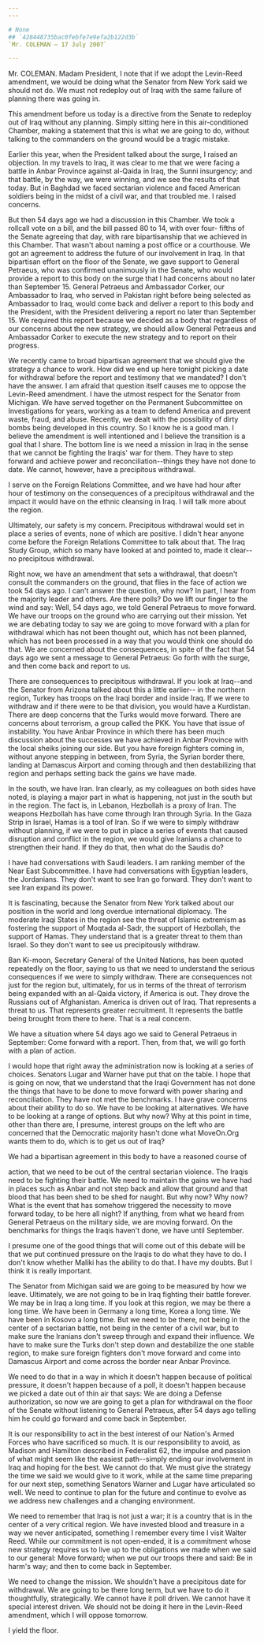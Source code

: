 ```yaml
---
---

# None
## `428448735bac0febfe7e9efa2b122d3b`
`Mr. COLEMAN — 17 July 2007`

---
```



Mr. COLEMAN. Madam President, I note that if we adopt the Levin-Reed 
amendment, we would be doing what the Senator from New York said we 
should not do. We must not redeploy out of Iraq with the same failure 
of planning there was going in.

This amendment before us today is a directive from the Senate to 
redeploy out of Iraq without any planning. Simply sitting here in this 
air-conditioned Chamber, making a statement that this is what we are 
going to do, without talking to the commanders on the ground would be a 
tragic mistake.

Earlier this year, when the President talked about the surge, I 
raised an objection. In my travels to Iraq, it was clear to me that we 
were facing a battle in Anbar Province against al-Qaida in Iraq, the 
Sunni insurgency; and that battle, by the way, we were winning, and we 
see the results of that today. But in Baghdad we faced sectarian 
violence and faced American soldiers being in the midst of a civil war, 
and that troubled me. I raised concerns.

But then 54 days ago we had a discussion in this Chamber. We took a 
rollcall vote on a bill, and the bill passed 80 to 14, with over four-
fifths of the Senate agreeing that day, with rare bipartisanship that 
we achieved in this Chamber. That wasn't about naming a post office or 
a courthouse. We got an agreement to address the future of our 
involvement in Iraq. In that bipartisan effort on the floor of the 
Senate, we gave support to General Petraeus, who was confirmed 
unanimously in the Senate, who would provide a report to this body on 
the surge that I had concerns about no later than September 15. General 
Petraeus and Ambassador Corker, our Ambassador to Iraq, who served in 
Pakistan right before being selected as Ambassador to Iraq, would come 
back and deliver a report to this body and the President, with the 
President delivering a report no later than September 15. We required 
this report because we decided as a body that regardless of our 
concerns about the new strategy, we should allow General Petraeus and 
Ambassador Corker to execute the new strategy and to report on their 
progress.

We recently came to broad bipartisan agreement that we should give 
the strategy a chance to work. How did we end up here tonight picking a 
date for withdrawal before the report and testimony that we mandated? I 
don't have the answer. I am afraid that question itself causes me to 
oppose the Levin-Reed amendment. I have the utmost respect for the 
Senator from Michigan. We have served together on the Permanent 
Subcommittee on Investigations for years, working as a team to defend 
America and prevent waste, fraud, and abuse. Recently, we dealt with 
the possibility of dirty bombs being developed in this country. So I 
know he is a good man. I believe the amendment is well intentioned and 
I believe the transition is a goal that I share. The bottom line is we 
need a mission in Iraq in the sense that we cannot be fighting the 
Iraqis' war for them. They have to step forward and achieve power and 
reconciliation--things they have not done to date. We cannot, however, 
have a precipitous withdrawal.

I serve on the Foreign Relations Committee, and we have had hour 
after hour of testimony on the consequences of a precipitous withdrawal 
and the impact it would have on the ethnic cleansing in Iraq. I will 
talk more about the region.

Ultimately, our safety is my concern. Precipitous withdrawal would 
set in place a series of events, none of which are positive. I didn't 
hear anyone come before the Foreign Relations Committee to talk about 
that. The Iraq Study Group, which so many have looked at and pointed 
to, made it clear--no precipitous withdrawal.

Right now, we have an amendment that sets a withdrawal, that doesn't 
consult the commanders on the ground, that flies in the face of action 
we took 54 days ago. I can't answer the question, why now? In part, I 
hear from the majority leader and others. Are there polls? Do we lift 
our finger to the wind and say: Well, 54 days ago, we told General 
Petraeus to move forward. We have our troops on the ground who are 
carrying out their mission. Yet we are debating today to say we are 
going to move forward with a plan for withdrawal which has not been 
thought out, which has not been planned, which has not been processed 
in a way that you would think one should do that. We are concerned 
about the consequences, in spite of the fact that 54 days ago we sent a 
message to General Petraeus: Go forth with the surge, and then come 
back and report to us.

There are consequences to precipitous withdrawal. If you look at 
Iraq--and the Senator from Arizona talked about this a little earlier--
in the northern region, Turkey has troops on the Iraqi border and 
inside Iraq. If we were to withdraw and if there were to be that 
division, you would have a Kurdistan. There are deep concerns that the 
Turks would move forward. There are concerns about terrorism, a group 
called the PKK. You have that issue of instability. You have Anbar 
Province in which there has been much discussion about the successes we 
have achieved in Anbar Province with the local sheiks joining our side. 
But you have foreign fighters coming in, without anyone stepping in 
between, from Syria, the Syrian border there, landing at Damascus 
Airport and coming through and then destabilizing that region and 
perhaps setting back the gains we have made.

In the south, we have Iran. Iran clearly, as my colleagues on both 
sides have noted, is playing a major part in what is happening, not 
just in the south but in the region. The fact is, in Lebanon, Hezbollah 
is a proxy of Iran. The weapons Hezbollah has have come through Iran 
through Syria. In the Gaza Strip in Israel, Hamas is a tool of Iran. So 
if we were to simply withdraw without planning, if we were to put in 
place a series of events that caused disruption and conflict in the 
region, we would give Iranians a chance to strengthen their hand. If 
they do that, then what do the Saudis do?

I have had conversations with Saudi leaders. I am ranking member of 
the Near East Subcommittee. I have had conversations with Egyptian 
leaders, the Jordanians. They don't want to see Iran go forward. They 
don't want to see Iran expand its power.

It is fascinating, because the Senator from New York talked about our 
position in the world and long overdue international diplomacy. The 
moderate Iraqi States in the region see the threat of Islamic extremism 
as fostering the support of Moqtada al-Sadr, the support of Hezbollah, 
the support of Hamas. They understand that is a greater threat to them 
than Israel. So they don't want to see us precipitously withdraw.

Ban Ki-moon, Secretary General of the United Nations, has been quoted 
repeatedly on the floor, saying to us that we need to understand the 
serious consequences if we were to simply withdraw. There are 
consequences not just for the region but, ultimately, for us in terms 
of the threat of terrorism being expanded with an al-Qaida victory, if 
America is out. They drove the Russians out of Afghanistan. America is 
driven out of Iraq. That represents a threat to us. That represents 
greater recruitment. It represents the battle being brought from there 
to here. That is a real concern.

We have a situation where 54 days ago we said to General Petraeus in 
September: Come forward with a report. Then, from that, we will go 
forth with a plan of action.

I would hope that right away the administration now is looking at a 
series of choices. Senators Lugar and Warner have put that on the 
table. I hope that is going on now, that we understand that the Iraqi 
Government has not done the things that have to be done to move forward 
with power sharing and reconciliation. They have not met the 
benchmarks. I have grave concerns about their ability to do so. We have 
to be looking at alternatives. We have to be looking at a range of 
options. But why now? Why at this point in time, other than there are, 
I presume, interest groups on the left who are concerned that the 
Democratic majority hasn't done what MoveOn.Org wants them to do, which 
is to get us out of Iraq?

We had a bipartisan agreement in this body to have a reasoned course 
of


action, that we need to be out of the central sectarian violence. The 
Iraqis need to be fighting their battle. We need to maintain the gains 
we have had in places such as Anbar and not step back and allow that 
ground and that blood that has been shed to be shed for naught. But why 
now? Why now? What is the event that has somehow triggered the 
necessity to move forward today, to be here all night? If anything, 
from what we heard from General Petraeus on the military side, we are 
moving forward. On the benchmarks for things the Iraqis haven't done, 
we have until September.

I presume one of the good things that will come out of this debate 
will be that we put continued pressure on the Iraqis to do what they 
have to do. I don't know whether Maliki has the ability to do that. I 
have my doubts. But I think it is really important.

The Senator from Michigan said we are going to be measured by how we 
leave. Ultimately, we are not going to be in Iraq fighting their battle 
forever. We may be in Iraq a long time. If you look at this region, we 
may be there a long time. We have been in Germany a long time, Korea a 
long time. We have been in Kosovo a long time. But we need to be there, 
not being in the center of a sectarian battle, not being in the center 
of a civil war, but to make sure the Iranians don't sweep through and 
expand their influence. We have to make sure the Turks don't step down 
and destabilize the one stable region, to make sure foreign fighters 
don't move forward and come into Damascus Airport and come across the 
border near Anbar Province.

We need to do that in a way in which it doesn't happen because of 
political pressure, it doesn't happen because of a poll, it doesn't 
happen because we picked a date out of thin air that says: We are doing 
a Defense authorization, so now we are going to get a plan for 
withdrawal on the floor of the Senate without listening to General 
Petraeus, after 54 days ago telling him he could go forward and 
come back in September.


It is our responsibility to act in the best interest of our Nation's 
Armed Forces who have sacrificed so much. It is our responsibility to 
avoid, as Madison and Hamilton described in Federalist 62, the impulse 
and passion of what might seem like the easiest path--simply ending our 
involvement in Iraq and hoping for the best. We cannot do that. We must 
give the strategy the time we said we would give to it work, while at 
the same time preparing for our next step, something Senators Warner 
and Lugar have articulated so well. We need to continue to plan for the 
future and continue to evolve as we address new challenges and a 
changing environment.

We need to remember that Iraq is not just a war; it is a country that 
is in the center of a very critical region. We have invested blood and 
treasure in a way we never anticipated, something I remember every time 
I visit Walter Reed. While our commitment is not open-ended, it is a 
commitment whose new strategy requires us to live up to the obligations 
we made when we said to our general: Move forward; when we put our 
troops there and said: Be in harm's way; and then to come back in 
September.

We need to change the mission. We shouldn't have a precipitous date 
for withdrawal. We are going to be there long term, but we have to do 
it thoughtfully, strategically. We cannot have it poll driven. We 
cannot have it special interest driven. We should not be doing it here 
in the Levin-Reed amendment, which I will oppose tomorrow.

I yield the floor.